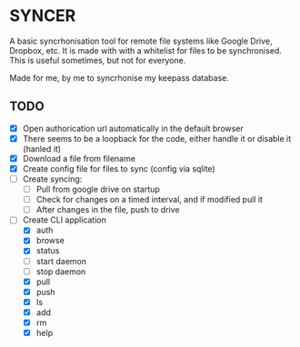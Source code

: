 # SYNCER

A basic syncrhonisation tool for remote file systems like Google Drive, Dropbox, etc.
It is made with with a whitelist for files to be synchronised.
This is useful sometimes, but not for everyone.

Made for me, by me to syncrhonise my keepass database.

## TODO

- [x] Open authorication url automatically in the default browser
- [x] There seems to be a loopback for the code, either handle it or disable it (hanled it)
- [x] Download a file from filename
- [x] Create config file for files to sync (config via sqlite)
- [ ] Create syncing:
    - [ ] Pull from google drive on startup
    - [ ] Check for changes on a timed interval, and if modified pull it
    - [ ] After changes in the file, push to drive
- [ ] Create CLI application
    - [x] auth
    - [x] browse
    - [x] status
    - [ ] start daemon
    - [ ] stop daemon
    - [x] pull
    - [x] push
    - [x] ls
    - [x] add
    - [x] rm
    - [x] help
